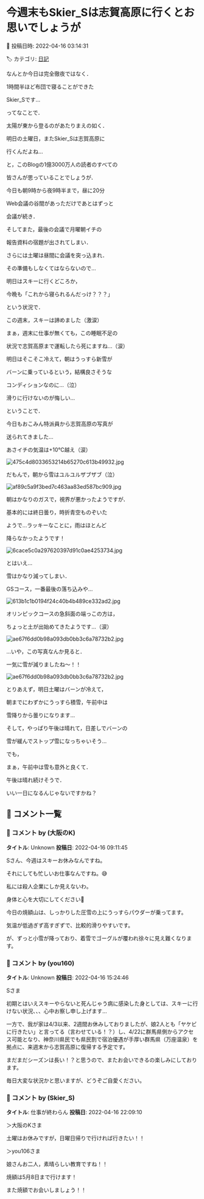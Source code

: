 # 今週末もSkier_Sは志賀高原に行くとお思いでしょうが

📅 投稿日時: 2022-04-16 03:14:31

🏷️ カテゴリ: [日記](cc4b5682fb7b8b144980957a978653fb0.md)

なんとか今日は完全徹夜ではなく．


1時間半ほど布団で寝ることができた


Skier_Sです…





ってなことで．


太陽が東から登るのがあたりまえの如く．


明日の土曜日，またSkier_Sは志賀高原に


行くんだよね…


と，このBlogの1億3000万人の読者のすべての


皆さんが思っていることでしょうが．





今日も朝9時から夜9時半まで，昼に20分


Web会議の谷間があっただけであとはずっと


会議が続き．


そしてまた，最後の会議で月曜朝イチの


報告資料の宿題が出されてしまい．


さらには土曜は昼間に会議を突っ込まれ．


その準備もしなくてはならないので…


明日はスキーに行くどころか，


今晩も「これから寝られるんだっけ？？？」


という状況で．





この週末，スキーは諦めました（激涙）





まぁ，週末に仕事が無くても，この睡眠不足の


状況で志賀高原まで運転したら死にますね…（涙）





明日はそこそこ冷えて，朝はうっすら新雪が


バーンに乗っているという，結構良さそうな


コンディションなのに…（泣）


滑りに行けないのが悔しい…





ということで．


今日もおこみん特派員から志賀高原の写真が


送られてきました…


あさイチの気温は+10℃越え（涙）




![475c4d8033653214b65270c613b49932.jpg](images/475c4d8033653214b65270c613b49932.jpg)




だもんで，朝から雪はユルユルザブザブ（泣）




![af89c5a9f3bed7c463aa83ed587bc909.jpg](images/af89c5a9f3bed7c463aa83ed587bc909.jpg)




朝はかなりのガスで，視界が悪かったようですが．


基本的には終日曇り，時折青空ものぞいた


ようで…ラッキーなことに，雨はほとんど


降らなかったようです！




![6cace5c0a297620397d91c0ae4253734.jpg](images/6cace5c0a297620397d91c0ae4253734.jpg)




とはいえ…


雪はかなり減ってしまい．


GSコース，一番最後の落ち込みや…




![613b1c1b0194f24c40b4b489ce332ad2.jpg](images/613b1c1b0194f24c40b4b489ce332ad2.jpg)




オリンピックコースの急斜面の端っこの方は，


ちょっと土が出始めてきたようです…（涙）




![ae67f6dd0b98a093db0bb3c6a78732b2.jpg](images/ae67f6dd0b98a093db0bb3c6a78732b2.jpg)




…いや，この写真なんか見ると．


一気に雪が減りましたね～！！




![ae67f6dd0b98a093db0bb3c6a78732b2.jpg](images/ae67f6dd0b98a093db0bb3c6a78732b2.jpg)







とりあえず，明日土曜はバーンが冷えて，


朝までにわずかにうっすら積雪，午前中は


雪降りから曇りになります…


そして，やっぱり午後は晴れて，日差しでバーンの


雪が緩んでストップ雪になっちゃいそう…





でも，


まぁ，午前中は雪も意外と良くて．


午後は晴れ続けそうで．


いい一日になるんじゃないですかね？

## 💬 コメント一覧

### 💬 コメント by (大阪のK)
**タイトル**: Unknown
**投稿日**: 2022-04-16 09:11:45

Sさん、今週はスキーお休みなんですね。

それにしても忙しいお仕事なんですね。😅

私には殺人企業にしか見えないわ。

身体と心を大切にしてください🙇



今日の焼額山は、しっかりした圧雪の上にうっすらパウダーが乗ってます。

気温が低過ぎず高すぎずで、比較的滑りやすいです。

が、ずっと小雪が降っており、着雪でゴーグルが覆われ徐々に見え難くなります。

### 💬 コメント by (you160)
**タイトル**: Unknown
**投稿日**: 2022-04-16 15:24:46

Sさま

初期とはいえスキーやらないと死んじゃう病に感染した身としては、スキーに行けない状況、、、心中お察し申し上げます…

一方で、我が家は4/3以来、2週間お休みしておりましたが、娘2人とも「ヤケビに行きたい」と言ってる（言わせている！？）し、4/22に群馬県側からアクセス可能となり、神奈川県民でも県民割で宿泊優遇が手厚い群馬県（万座温泉）を拠点に、来週末から志賀高原に復帰する予定です。

まだまだシーズンは長い！？と思うので、またお会いできるの楽しみにしております。

毎日大変な状況かと思いますが、どうぞご自愛ください。

### 💬 コメント by (Skier_S)
**タイトル**: 仕事が終わらん
**投稿日**: 2022-04-16 22:09:10

＞大阪のKさま

土曜はお休みですが，日曜日帰りで行ければ行きたい！！



＞you106さま

娘さんお二人，素晴らしい教育ですね！！

焼額は5月8日まで行けます！

また焼額でお会いしましょう！！

